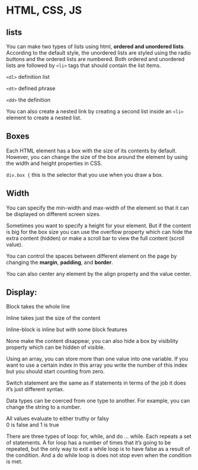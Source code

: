 # HTML, CSS, JS
## lists
You can make two types of lists using html, **ordered and unordered lists**. According to the default style, the unordered lists are styled using the radio buttons and the ordered lists are numbered. Both ordered and unordered lists are followed by `<li>` tags that should contain the list items.

`<dl>` definition list

`<dt>` defined phrase

`<dd>` the definition

You can also create a nested link by creating a second list inside an `<li>` element to create a nested list.

## Boxes

Each HTML element has a box with the size of its contents by default. However, you can change the size of the box around the element by using the width and height properties in CSS.

`div.box {`
this is the selector that you use when you draw a box.

## Width
You can specify the min-width and max-width of the element so that it can be displayed on different screen sizes.

Sometimes you want to specify a height for your element. But if the content is big for the box size you can use the overflow property which can hide the extra content (hidden) or make a scroll bar to view the full content (scroll value).


You can control the spaces between different element on the page by changing the **margin**, **padding**, and **border**.

You can also center any element by the align property and the value center.

## Display:
Block takes the whole line

Inline takes just the size of the content

Inline-block is inline but with some block features

None make the content disappear, you can also hide a box by visibility property which can be hidden of visible.

Using an array, you can store more than one value into one variable. If you want to use a certain index in this array you write the number of this index but you should start counting from zero.

Switch statement are the same as if statements in terms of the job it does it’s just different syntax.

Data types can be coerced from one type to another.  For example, you can change the string to a number.

 All values evaluate to either truthy or falsy  
0 is false and 1 is true

There are three types of loop: for, while, and do ... while. Each repeats a set of statements.   A for loop has a number of times that it’s going to be repeated,  but the only way to exit a while loop is to have false as a result of the condition. And a do while loop is does not stop even when the condition is met.

